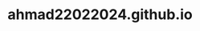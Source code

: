# ahmad22022024.github.io


<!-- Google tag (gtag.js) -->
<script async src="https://www.googletagmanager.com/gtag/js?id=G-1Y6PX57DNY"></script>
<script>
  window.dataLayer = window.dataLayer || [];
  function gtag(){dataLayer.push(arguments);}
  gtag('js', new Date());

  gtag('config', 'G-1Y6PX57DNY');
</script>
